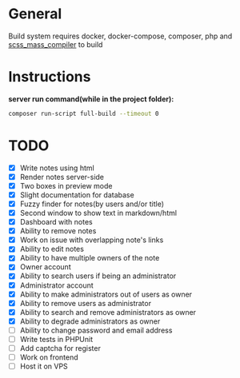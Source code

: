 # General
Build system requires docker, docker-compose, composer, php and [scss_mass_compiler](https://github.com/two-six/scss_mass_compiler) to build
# Instructions
**server run command(while in the project folder):**
```bash
composer run-script full-build --timeout 0
```

# TODO
- [X] Write notes using html
- [X] Render notes server-side
- [X] Two boxes in preview mode
- [X] Slight documentation for database
- [X] Fuzzy finder for notes(by users and/or title)
- [X] Second window to show text in markdown/html
- [X] Dashboard with notes
- [X] Ability to remove notes
- [X] Work on issue with overlapping note's links
- [X] Ability to edit notes
- [X] Ability to have multiple owners of the note
- [X] Owner account
- [X] Ability to search users if being an administrator
- [X] Administrator account
- [X] Ability to make administrators out of users as owner
- [X] Ability to remove users as administrator
- [X] Ability to search and remove administrators as owner
- [X] Ability to degrade administrators as owner
- [ ] Ability to change password and email address
- [ ] Write tests in PHPUnit
- [ ] Add captcha for register
- [ ] Work on frontend
- [ ] Host it on VPS
